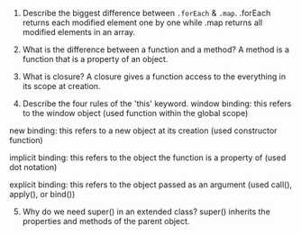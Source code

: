 
1. Describe the biggest difference between `.forEach` & `.map`.
  .forEach returns each modified element one by one while .map returns all modified elements in an array.

2. What is the difference between a function and a method?
  A method is a function that is a property of an object.

3. What is closure?
  A closure gives a function access to the everything in its scope at creation.

4. Describe the four rules of the 'this' keyword.
  window binding: this refers to the window object (used function within the global scope)

  new binding: this refers to a new object at its creation (used constructor function)

  implicit binding: this refers to the object the function is a property of (used dot notation)

  explicit binding: this refers to the object passed as an argument (used call(), apply(), or bind())
  
5. Why do we need super() in an extended class?
  super() inherits the properties and methods of the parent object.